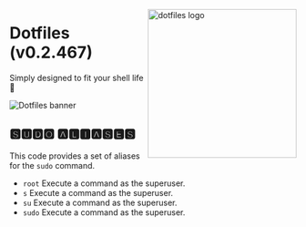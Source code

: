 <!-- markdownlint-disable MD033 MD041 -->

<img src="https://kura.pro/dotfiles/v2/images/logos/dotfiles.svg"
alt="dotfiles logo" width="261" align="right" />

<!-- markdownlint-enable MD033 MD041 -->

# Dotfiles (v0.2.467)

Simply designed to fit your shell life 🐚

![Dotfiles banner][banner]

## 🆂🆄🅳🅾 🅰🅻🅸🅰🆂🅴🆂

This code provides a set of aliases for the `sudo` command.

- `root` Execute a command as the superuser.
- `s` Execute a command as the superuser.
- `su` Execute a command as the superuser.
- `sudo` Execute a command as the superuser.

[banner]: https://kura.pro/dotfiles/v2/images/titles/title-dotfiles.svg

